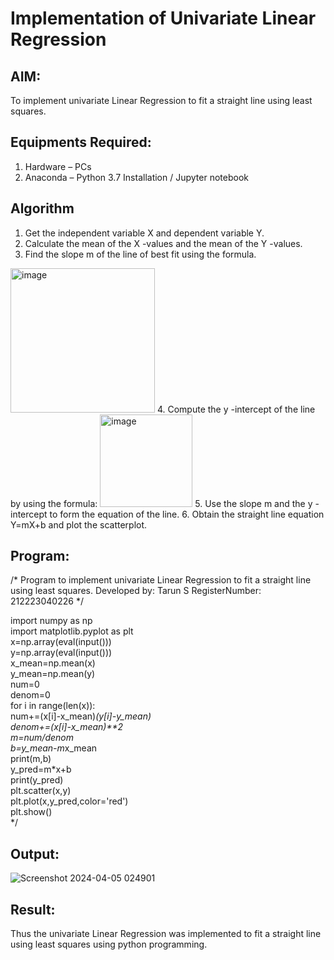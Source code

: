 # Implementation of Univariate Linear Regression
## AIM:
To implement univariate Linear Regression to fit a straight line using least squares.

## Equipments Required:
1. Hardware – PCs
2. Anaconda – Python 3.7 Installation / Jupyter notebook
   
## Algorithm
1. Get the independent variable X and dependent variable Y.
2. Calculate the mean of the X -values and the mean of the Y -values.
3. Find the slope m of the line of best fit using the formula. 
<img width="231" alt="image" src="https://user-images.githubusercontent.com/93026020/192078527-b3b5ee3e-992f-46c4-865b-3b7ce4ac54ad.png">
4. Compute the y -intercept of the line by using the formula:
<img width="148" alt="image" src="https://user-images.githubusercontent.com/93026020/192078545-79d70b90-7e9d-4b85-9f8b-9d7548a4c5a4.png">
5. Use the slope m and the y -intercept to form the equation of the line.
6. Obtain the straight line equation Y=mX+b and plot the scatterplot.



















   
## Program:

/*
Program to implement univariate Linear Regression to fit a straight line using least squares.
Developed by: Tarun S
RegisterNumber:  212223040226
*/

import numpy as np   
import matplotlib.pyplot as plt     
x=np.array(eval(input()))    
y=np.array(eval(input()))   
x_mean=np.mean(x)    
y_mean=np.mean(y)     
num=0    
denom=0        
for i in range(len(x)):    
  num+=(x[i]-x_mean)*(y[i]-y_mean)   
  denom+=(x[i]-x_mean)**2   
m=num/denom      
b=y_mean-m*x_mean     
print(m,b)     
y_pred=m*x+b    
print(y_pred)      
plt.scatter(x,y)       
plt.plot(x,y_pred,color='red')     
plt.show()     
*/      



















## Output:
![Screenshot 2024-04-05 024901](https://github.com/Tarun-2006/Find-the-best-fit-line-using-Least-Squares-Method/assets/145584190/5e8ddf0a-cacd-437c-b4ba-48321923899b)

## Result:
Thus the univariate Linear Regression was implemented to fit a straight line using least squares using python programming.

